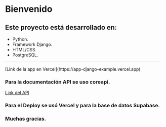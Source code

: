 # Bienvenido
## Este proyecto está desarrollado en:
- Python.
- Framework Django.
- HTML/CSS.
- PostgreSQL.
<hr>
[Link de la app en Vercel](https://app-django-example.vercel.app)

### Para la documentación API se uso coreapi.

[Link del API](https://app-django-example.vercel.app/docs)

### Para el Deploy se usó Vercel y para la base de datos Supabase.


### Muchas gracias.


